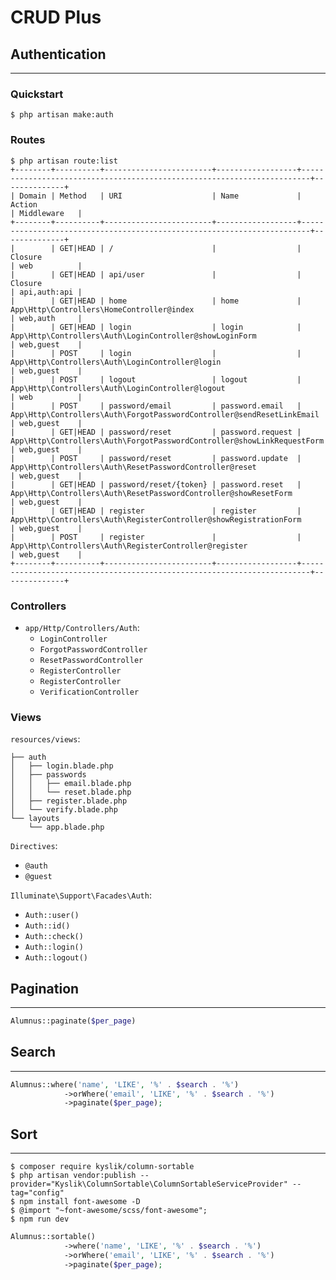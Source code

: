 # CRUD Plus

## Authentication

---

### Quickstart

```
$ php artisan make:auth
```

### Routes

```
$ php artisan route:list
+--------+----------+------------------------+------------------+------------------------------------------------------------------------+--------------+
| Domain | Method   | URI                    | Name             | Action                                                                 | Middleware   |
+--------+----------+------------------------+------------------+------------------------------------------------------------------------+--------------+
|        | GET|HEAD | /                      |                  | Closure                                                                | web          |
|        | GET|HEAD | api/user               |                  | Closure                                                                | api,auth:api |
|        | GET|HEAD | home                   | home             | App\Http\Controllers\HomeController@index                              | web,auth     |
|        | GET|HEAD | login                  | login            | App\Http\Controllers\Auth\LoginController@showLoginForm                | web,guest    |
|        | POST     | login                  |                  | App\Http\Controllers\Auth\LoginController@login                        | web,guest    |
|        | POST     | logout                 | logout           | App\Http\Controllers\Auth\LoginController@logout                       | web          |
|        | POST     | password/email         | password.email   | App\Http\Controllers\Auth\ForgotPasswordController@sendResetLinkEmail  | web,guest    |
|        | GET|HEAD | password/reset         | password.request | App\Http\Controllers\Auth\ForgotPasswordController@showLinkRequestForm | web,guest    |
|        | POST     | password/reset         | password.update  | App\Http\Controllers\Auth\ResetPasswordController@reset                | web,guest    |
|        | GET|HEAD | password/reset/{token} | password.reset   | App\Http\Controllers\Auth\ResetPasswordController@showResetForm        | web,guest    |
|        | GET|HEAD | register               | register         | App\Http\Controllers\Auth\RegisterController@showRegistrationForm      | web,guest    |
|        | POST     | register               |                  | App\Http\Controllers\Auth\RegisterController@register                  | web,guest    |
+--------+----------+------------------------+------------------+------------------------------------------------------------------------+--------------+
```

### Controllers

- `app/Http/Controllers/Auth`:
  - `LoginController`
  - `ForgotPasswordController`
  - `ResetPasswordController`
  - `RegisterController`
  - `RegisterController`
  - `VerificationController`

### Views

`resources/views`:

```
├── auth
│   ├── login.blade.php
│   ├── passwords
│   │   ├── email.blade.php
│   │   └── reset.blade.php
│   ├── register.blade.php
│   └── verify.blade.php
└── layouts
    └── app.blade.php
```

`Directives`:

- `@auth`
- `@guest`

`Illuminate\Support\Facades\Auth`:

- `Auth::user()`
- `Auth::id()`
- `Auth::check()`
- `Auth::login()`
- `Auth::logout()`

## Pagination

---

```php
Alumnus::paginate($per_page)
```

## Search

---

```php
Alumnus::where('name', 'LIKE', '%' . $search . '%')
            ->orWhere('email', 'LIKE', '%' . $search . '%')
            ->paginate($per_page);
```

## Sort

---

```
$ composer require kyslik/column-sortable
$ php artisan vendor:publish --provider="Kyslik\ColumnSortable\ColumnSortableServiceProvider" --tag="config"
$ npm install font-awesome -D
$ @import "~font-awesome/scss/font-awesome";
$ npm run dev
```

```php
Alumnus::sortable()
            ->where('name', 'LIKE', '%' . $search . '%')
            ->orWhere('email', 'LIKE', '%' . $search . '%')
            ->paginate($per_page);
```
